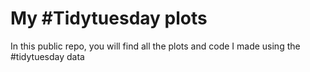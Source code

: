 # My #Tidytuesday plots

In this public repo, you will find all the plots and code I made using the #tidytuesday data
